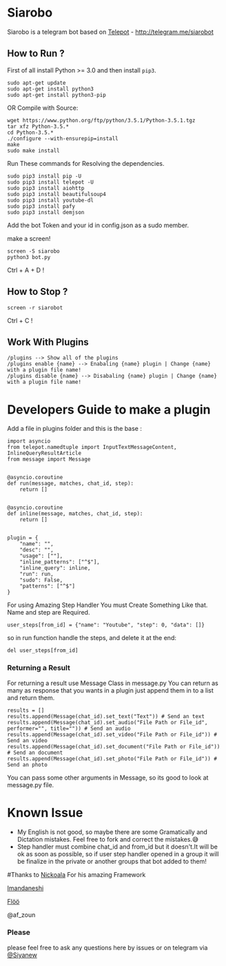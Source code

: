 # Siarobo
Siarobo is a telegram bot based on [Telepot](https://github.com/nickoala/telepot) - http://telegram.me/siarobot

## How to Run ?
First of all install Python >= 3.0 and then install `pip3`.
```
sudo apt-get update
sudo apt-get install python3
sudo apt-get install python3-pip
```
OR Compile with Source:
```
wget https://www.python.org/ftp/python/3.5.1/Python-3.5.1.tgz
tar xfz Python-3.5.*
cd Python-3.5.*
./configure --with-ensurepip=install
make
sudo make install
```
Run These commands for Resolving the dependencies.

```
sudo pip3 install pip -U
sudo pip3 install telepot -U
sudo pip3 install aiohttp
sudo pip3 install beautifulsoup4
sudo pip3 install youtube-dl
sudo pip3 install pafy
sudo pip3 install demjson
```

Add the bot Token and your id in config.json as a sudo member.

make a screen!
```
screen -S siarobo
python3 bot.py
```
Ctrl + A + D !

## How to Stop ?
```
screen -r siarobot
```
Ctrl + C !
## Work With Plugins
```
/plugins --> Show all of the plugins
/plugins enable {name} --> Enabaling {name} plugin | Change {name} with a plugin file name!
/plugins disable {name} --> Disabaling {name} plugin | Change {name} with a plugin file name!
```
# Developers Guide to make a plugin
Add a file in plugins folder and this is the base :
```
import asyncio
from telepot.namedtuple import InputTextMessageContent, InlineQueryResultArticle
from message import Message


@asyncio.coroutine
def run(message, matches, chat_id, step):
    return []


@asyncio.coroutine
def inline(message, matches, chat_id, step):
    return []


plugin = {
    "name": "",
    "desc": "",
    "usage": [""],
    "inline_patterns": ["^$"],
    "inline_query": inline,
    "run": run,
    "sudo": False,
    "patterns": ["^$"]
}

```
For using Amazing Step Handler You must Create Something Like that.
Name and step are Required.
```
user_steps[from_id] = {"name": "Youtube", "step": 0, "data": []}
```
so in run function handle the steps, and delete it at the end:
```
del user_steps[from_id]
```
### Returning a Result
For returning a result use Message Class in message.py
You can return as many as response that you wants in a plugin just append them in to a list and return them.
```
results = []
results.append(Message(chat_id).set_text("Text")) # Send an text
results.append(Message(chat_id).set_audio("File Path or File_id", performer="", title="")) # Send an audio
results.append(Message(chat_id).set_video("File Path or File_id")) # Send an video
results.append(Message(chat_id).set_document("File Path or File_id")) # Send an document
results.append(Message(chat_id).set_photo("File Path or File_id")) # Send an photo
```
You can pass some other arguments in Message, so its good to look at message.py file.
# Known Issue
* My English is not good, so maybe there are some Gramatically and Dictation mistakes. Feel free to fork and correct the mistakes.😅
* Step handler must combine chat_id and from_id but it doesn't.It will be ok as soon as possible, so if user step handler opened in a group it will be finalize in the private or another groups that bot added to them!

#Thanks to
[Nickoala](https://github.com/nickoala/) For his amazing Framework

[Imandaneshi](https://github.com/imandaneshi)

[Flöö](https://github.com/arandomstranger)

@af_zoun


### Please
please feel free to ask any questions here by issues or on telegram via [@Siyanew](https://telegram.me/siyanew/)
